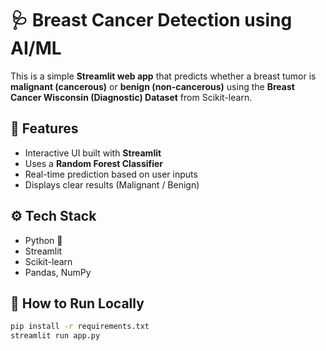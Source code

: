 # 🩺 Breast Cancer Detection using AI/ML

This is a simple **Streamlit web app** that predicts whether a breast tumor is **malignant (cancerous)** or **benign (non-cancerous)** using the **Breast Cancer Wisconsin (Diagnostic) Dataset** from Scikit-learn.

## 🚀 Features
- Interactive UI built with **Streamlit**
- Uses a **Random Forest Classifier**
- Real-time prediction based on user inputs
- Displays clear results (Malignant / Benign)

## ⚙️ Tech Stack
- Python 🐍  
- Streamlit  
- Scikit-learn  
- Pandas, NumPy  

## 🧠 How to Run Locally
```bash
pip install -r requirements.txt
streamlit run app.py
